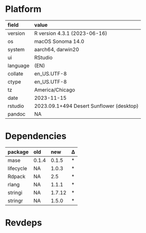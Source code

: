 # Platform

|field    |value                                    |
|:--------|:----------------------------------------|
|version  |R version 4.3.1 (2023-06-16)             |
|os       |macOS Sonoma 14.0                        |
|system   |aarch64, darwin20                        |
|ui       |RStudio                                  |
|language |(EN)                                     |
|collate  |en_US.UTF-8                              |
|ctype    |en_US.UTF-8                              |
|tz       |America/Chicago                          |
|date     |2023-11-15                               |
|rstudio  |2023.09.1+494 Desert Sunflower (desktop) |
|pandoc   |NA                                       |

# Dependencies

|package   |old   |new    |Δ  |
|:---------|:-----|:------|:--|
|mase      |0.1.4 |0.1.5  |*  |
|lifecycle |NA    |1.0.3  |*  |
|Rdpack    |NA    |2.5    |*  |
|rlang     |NA    |1.1.1  |*  |
|stringi   |NA    |1.7.12 |*  |
|stringr   |NA    |1.5.0  |*  |

# Revdeps

